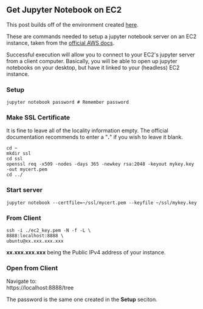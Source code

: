 ## Get Jupyter Notebook on EC2

This post builds off of the environment created [here](https://github.com/npa02012/blog_posts/tree/master/k8s_aws_setup). 

These are commands needed to setup a jupyter notebook server on an EC2 instance, taken from the [official AWS docs](https://docs.aws.amazon.com/dlami/latest/devguide/dlami-dg.pdf#setup-jupyter).  

Successful execution will allow you to connect to your EC2's jupyter server from a client computer. Basically, you will be able to open up jupyter notebooks on your desktop, but have it linked to your (headless) EC2 instance.

### Setup
```
jupyter notebook password # Remember password
```

### Make SSL Certificate

It is fine to leave all of the locality information empty. The official documentation recommends to enter a "**.**" if you wish to leave it blank.

```
cd ~
mkdir ssl
cd ssl
openssl req -x509 -nodes -days 365 -newkey rsa:2048 -keyout mykey.key -out mycert.pem
cd ../
```
### Start server
```
jupyter notebook --certfile=~/ssl/mycert.pem --keyfile ~/ssl/mykey.key
```

### From Client
```
ssh -i ./ec2_key.pem -N -f -L \
8888:localhost:8888 \
ubuntu@xx.xxx.xxx.xxx
```

**xx.xxx.xxx.xxx** being the Public IPv4 address of your instance.

### Open from Client

Navigate to:  
https://localhost:8888/tree  
  
The password is the same one created in the **Setup** seciton.



